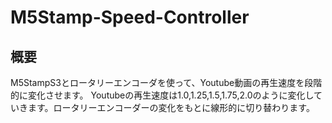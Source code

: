 # M5Stamp-Speed-Controller

## 概要

M5StampS3とロータリーエンコーダを使って、Youtube動画の再生速度を段階的に変化させます。
Youtubeの再生速度は1.0,1.25,1.5,1.75,2.0のように変化していきます。ロータリーエンコーダーの変化をもとに線形的に切り替わります。

